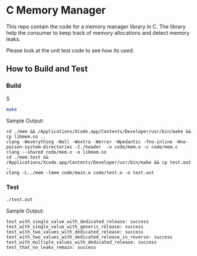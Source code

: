 # C Memory Manager

This repo contain the code for a memory manager library in C.
The library help the consumer to keep track of memory allocations and detect memory leaks.

Please look at the unit test code to see how its used.

## How to Build and Test

### Build
S
```bash
make
```

Sample Output:

```
cd ./mem && /Applications/Xcode.app/Contents/Developer/usr/bin/make && cp libmem.so ..
clang -Weverything -Wall -Wextra -Werror -Wpedantic -fno-inline -Wno-poison-system-directories -I./header  -o code/mem.o -c code/mem.c 
clang --shared code/mem.o -o libmem.so
cd ./mem.test && /Applications/Xcode.app/Contents/Developer/usr/bin/make && cp test.out ..
clang -L../mem -lmem code/main.o code/test.o -o test.out
```

### Test

```bash
./test.out 
```

Sample Output:

```
test_with_single_value_with_dedicated_release: success
test_with_single_value_with_generic_release: success
test_with_two_values_with_dedicated_release: success
test_with_two_values_with_dedicated_release_in_reverse: success
test_with_multiple_values_with_dedicated_release: success
test_that_no_leaks_remain: success
```